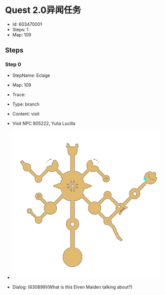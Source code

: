 # Quest 2.0异闻任务

- Id: 603470001
- Steps: 1
- Map: 109

## Steps

### Step 0
- StepName:  Eclage
- Map:  109
- Trace:  
- Type:  branch
- Content:  visit
- Visit NPC 805222, Yulia Lucilla

- ![images/603470001_0.png](images/603470001_0.png)
- Dialog: (630899)(What is this Elven Maiden talking about?)


